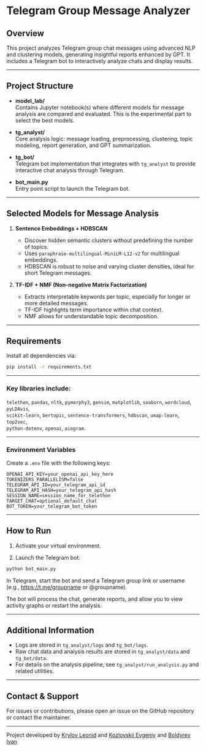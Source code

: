 # Telegram Group Message Analyzer

## Overview  
This project analyzes Telegram group chat messages using advanced NLP and clustering models, generating insightful reports enhanced by GPT. It includes a Telegram bot to interactively analyze chats and display results.

---

## Project Structure

- **model_lab/**  
  Contains Jupyter notebook(s) where different models for message analysis are compared and evaluated. This is the experimental part to select the best models.

- **tg_analyst/**  
  Core analysis logic: message loading, preprocessing, clustering, topic modeling, report generation, and GPT summarization.

- **tg_bot/**  
  Telegram bot implementation that integrates with `tg_analyst` to provide interactive chat analysis through Telegram.

- **bot_main.py**  
  Entry point script to launch the Telegram bot.

---

## Selected Models for Message Analysis

1. **Sentence Embeddings + HDBSCAN**  
   - Discover hidden semantic clusters without predefining the number of topics.  
   - Uses `paraphrase-multilingual-MiniLM-L12-v2` for multilingual embeddings.  
   - HDBSCAN is robust to noise and varying cluster densities, ideal for short Telegram messages.

2. **TF-IDF + NMF (Non-negative Matrix Factorization)**  
   - Extracts interpretable keywords per topic, especially for longer or more detailed messages.  
   - TF-IDF highlights term importance within chat context.  
   - NMF allows for understandable topic decomposition.

---

## Requirements

Install all dependencies via:

```bash
pip install -r requirements.txt
```

---

### Key libraries include:
`telethon`, `pandas`, `nltk`, `pymorphy3`, `gensim`, `matplotlib`, `seaborn`, `wordcloud`, `pyLDAvis`,  
`scikit-learn`, `bertopic`, `sentence-transformers`, `hdbscan`, `umap-learn`, `top2vec`,  
`python-dotenv`, `openai`, `aiogram`.

---

### Environment Variables  
Create a `.env` file with the following keys:

```env
OPENAI_API_KEY=your_openai_api_key_here
TOKENIZERS_PARALLELISM=false
TELEGRAM_API_ID=your_telegram_api_id
TELEGRAM_API_HASH=your_telegram_api_hash
SESSION_NAME=session_name_for_telethon
TARGET_CHAT=optional_default_chat
BOT_TOKEN=your_telegram_bot_token
```

---


## How to Run

1. Activate your virtual environment.

2. Launch the Telegram bot:

```bash
python bot_main.py
```
In Telegram, start the bot and send a Telegram group link or username  
(e.g., https://t.me/groupname or @groupname).

The bot will process the chat, generate reports, and allow you to view activity graphs or restart the analysis.

---

## Additional Information

- Logs are stored in `tg_analyst/logs` and `tg_bot/logs`.
- Raw chat data and analysis results are stored in `tg_analyst/data` and `tg_bot/data`.
- For details on the analysis pipeline, see `tg_analyst/run_analysis.py` and related utilities.

---

## Contact & Support

For issues or contributions, please open an issue on the GitHub repository or contact the maintainer.

---

Project developed by [Krylov Leonid](https://github.com/kryli) and [Kozlovskii Evgeniy](https://github.com/ekozlovskii) and [Boldyrev Ivan](https://github.com/Boldyrevivan1)






